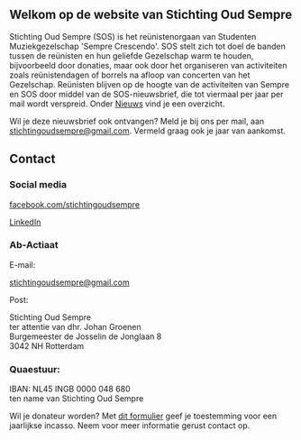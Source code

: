 ## Welkom op de website van Stichting Oud Sempre 

Stichting Oud Sempre (SOS) is het reünistenorgaan van Studenten Muziekgezelschap 'Sempre Crescendo'. SOS stelt zich tot doel de banden tussen de reünisten en hun geliefde Gezelschap warm te houden, bijvoorbeeld door donaties, maar ook door het organiseren van activiteiten zoals reünistendagen of borrels na afloop van concerten van het Gezelschap. Reünisten blijven op de hoogte van de activiteiten van Sempre en SOS door middel van de SOS-nieuwsbrief, die tot viermaal per jaar per mail wordt verspreid. Onder [Nieuws](/nieuws.md) vind je een overzicht. 

Wil je deze nieuwsbrief ook ontvangen? Meld je bij ons per mail, aan stichtingoudsempre@gmail.com. Vermeld graag ook je jaar van aankomst.

## Contact

### Social media

[facebook.com/stichtingoudsempre](http://www.facebook.com/stichtingoudsempre)

[LinkedIn](https://www.linkedin.com/groups/4336251/)

### Ab-Actiaat

E-mail:

[stichtingoudsempre@gmail.com](mailto:stichtingoudsempre@gmail.com)

Post:

Stichting Oud Sempre<br>
ter attentie van dhr. Johan Groenen<br>
Burgemeester de Josselin de Jonglaan 8<br>
3042 NH Rotterdam

### Quaestuur:

IBAN: NL45 INGB 0000 048 680<br>
ten name van Stichting Oud Sempre

Wil je donateur worden? Met [dit formulier](https://drive.google.com/file/d/1MvxQG-HzYJvejG7VyTIh76NQXcPfINfZ/view?usp=sharing) geef je toestemming voor een jaarlijkse incasso. Neem voor meer informatie gerust contact op. 

